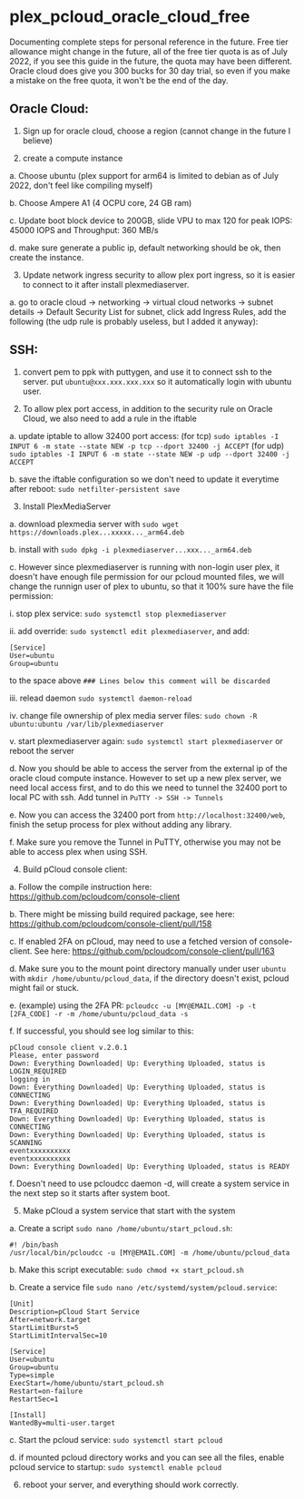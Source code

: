 # plex_pcloud_oracle_cloud_free

Documenting complete steps for personal reference in the future. Free tier allowance might change in the future, all of the free tier quota is as of July 2022, if you see this guide in the future, the quota may have been different. Oracle cloud does give you 300 bucks for 30 day trial, so even if you make a mistake on the free quota, it won't be the end of the day.

## Oracle Cloud:

1. Sign up for oracle cloud, choose a region (cannot change in the future I believe)

2. create a compute instance

  a. Choose ubuntu (plex support for arm64 is limited to debian as of July 2022, don't feel like compiling myself)
  
  b. Choose Ampere A1 (4 OCPU core, 24 GB ram)
  
  c. Update boot block device to 200GB, slide VPU to max 120 for peak IOPS: 45000 IOPS and Throughput: 360 MB/s
  
  d. make sure generate a public ip, default networking should be ok, then create the instance.

3. Update network ingress security to allow plex port ingress, so it is easier to connect to it after install plexmediaserver.

  a. go to oracle cloud -> networking -> virtual cloud networks -> subnet details -> Default Security List for subnet, click add Ingress Rules, add the following (the udp rule is probably useless, but I added it anyway):
  
  
## SSH:

1. convert pem to ppk with puttygen, and use it to connect ssh to the server. put `ubuntu@xxx.xxx.xxx.xxx` so it automatically login with ubuntu user.

2. To allow plex port access, in addition to the security rule on Oracle Cloud, we also need to add a rule in the iftable

  a. update iptable to allow 32400 port access: (for tcp) `sudo iptables -I INPUT 6 -m state --state NEW -p tcp --dport 32400 -j ACCEPT` (for udp) `sudo iptables -I INPUT 6 -m state --state NEW -p udp --dport 32400 -j ACCEPT`
  
  b. save the iftable configuration so we don't need to update it everytime after reboot: `sudo netfilter-persistent save`
  
  
3. Install PlexMediaServer

  a. download plexmedia server with `sudo wget https://downloads.plex...xxxxx..._arm64.deb`
  
  b. install with `sudo dpkg -i plexmediaserver...xxx..._arm64.deb`
  
  c. However since plexmediaserver is running with non-login user plex, it doesn't have enough file permission for our pcloud mounted files, we will change the runnign user of plex to ubuntu, so that it 100% sure have the file permission:
  
  i. stop plex service: `sudo systemctl stop plexmediaserver`
  
  ii. add override: `sudo systemctl edit plexmediaserver`, and add:
    
   ```
   [Service]
   User=ubuntu
   Group=ubuntu
   ```
      
   to the space above `### Lines below this comment will be discarded`
      
   iii. relead daemon `sudo systemctl daemon-reload`
    
   iv. change file ownership of plex media server files: `sudo chown -R ubuntu:ubuntu /var/lib/plexmediaserver`
    
   v. start plexmediaserver again: `sudo systemctl start plexmediaserver` or reboot the server
    
  d. Now you should be able to access the server from the external ip of the oracle cloud compute instance. However to set up a new plex server, we need local access first, and to do this we need to tunnel the 32400 port to local PC with ssh. Add tunnel in `PuTTY -> SSH -> Tunnels`
  
  e. Now you can access the 32400 port from `http://localhost:32400/web`, finish the setup process for plex without adding any library.
  
  f. Make sure you remove the Tunnel in PuTTY, otherwise you may not be able to access plex when using SSH.
  
 
4. Build pCloud console client:

  a. Follow the compile instruction here: https://github.com/pcloudcom/console-client
  
  b. There might be missing build required package, see here: https://github.com/pcloudcom/console-client/pull/158
  
  c. If enabled 2FA on pCloud, may need to use a fetched version of console-client. See here: https://github.com/pcloudcom/console-client/pull/163
  
  d. Make sure you to the mount point directory manually under user `ubuntu` with `mkdir /home/ubuntu/pcloud_data`, if the directory doesn't exist, pcloud might fail or stuck.
  
  e. (example) using the 2FA PR: `pcloudcc -u [MY@EMAIL.COM] -p -t [2FA_CODE] -r -m /home/ubuntu/pcloud_data -s`
  
  f. If successful, you should see log similar to this: 
  
  ```
  pCloud console client v.2.0.1
  Please, enter password
  Down: Everything Downloaded| Up: Everything Uploaded, status is LOGIN_REQUIRED
  logging in
  Down: Everything Downloaded| Up: Everything Uploaded, status is CONNECTING
  Down: Everything Downloaded| Up: Everything Uploaded, status is TFA_REQUIRED
  Down: Everything Downloaded| Up: Everything Uploaded, status is CONNECTING
  Down: Everything Downloaded| Up: Everything Uploaded, status is SCANNING
  eventxxxxxxxxxx
  eventxxxxxxxxxx
  Down: Everything Downloaded| Up: Everything Uploaded, status is READY
  ```
  
  f. Doesn't need to use pcloudcc daemon -d, will create a system service in the next step so it starts after system boot.
  
  
5. Make pCloud a system service that start with the system

  a. Create a script `sudo nano /home/ubuntu/start_pcloud.sh`:
  
  ```
  #! /bin/bash
  /usr/local/bin/pcloudcc -u [MY@EMAIL.COM] -m /home/ubuntu/pcloud_data
  ```
    
  b. Make this script executable: `sudo chmod +x start_pcloud.sh`
    
  b. Create a service file `sudo nano /etc/systemd/system/pcloud.service`:
  
  ```
  [Unit]
  Description=pCloud Start Service
  After=network.target
  StartLimitBurst=5
  StartLimitIntervalSec=10

  [Service]
  User=ubuntu
  Group=ubuntu
  Type=simple
  ExecStart=/home/ubuntu/start_pcloud.sh
  Restart=on-failure
  RestartSec=1

  [Install]
  WantedBy=multi-user.target
  ```
  
  c. Start the pcloud service: `sudo systemctl start pcloud`
  
  d. if mounted pcloud directory works and you can see all the files, enable pcloud service to startup: `sudo systemctl enable pcloud`
  
6. reboot your server, and everything should work correctly.
